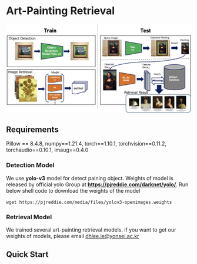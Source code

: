 # Art-Painting Retrieval



![Pipeline](fig/pipeline.jpg)


## Requirements
Pillow == 8.4.8, numpy==1.21.4, torch==1.10.1, torchvision==0.11.2, torchaudio==0.10.1, imaug==0.4.0



### Detection Model
We use **yolo-v3** model for detect paining object. Weights of model is released by official yolo Group
at **https://pjreddie.com/darknet/yolo/**. Run below shell code to download the weights of the model
```shell
wget https://pjreddie.com/media/files/yolov3-openimages.weights
```

### Retrieval Model
We trained several art-painting retrieval models. if you want to get our weights of models, 
please email dhlee.ie@yonsei.ac.kr

## Quick Start